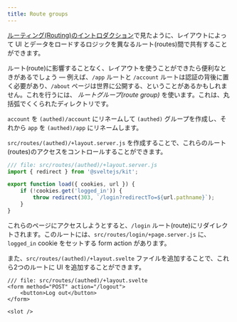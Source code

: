 ```yaml
---
title: Route groups
---
```


[ルーティング(Routing)のイントロダクション](/tutorial/layouts)で見たように、レイアウトによって UI とデータをロードするロジックを異なるルート(routes)間で共有することができます。

ルート(route)に影響することなく、レイアウトを使うことができたら便利なときがあるでしょう — 例えば、`/app` ルートと `/account` ルートは認証の背後に置く必要があり、`/about` ページは世界に公開する、ということがあるかもしれません。これを行うには、 _ルートグループ(route group)_ を使います。これは、丸括弧でくくられたディレクトリです。

`account` を `(authed)/account` にリネームして `(authed)` グループを作成し、それから `app` を `(authed)/app` にリネームします。

`src/routes/(authed)/+layout.server.js` を作成することで、これらのルート(routes)のアクセスをコントロールすることができます。

```js
/// file: src/routes/(authed)/+layout.server.js
import { redirect } from '@sveltejs/kit';

export function load({ cookies, url }) {
	if (!cookies.get('logged_in')) {
		throw redirect(303, `/login?redirectTo=${url.pathname}`);
	}
}
```

これらのページにアクセスしようとすると、`/login` ルート(route)にリダイレクトされます。このルートには、`src/routes/login/+page.server.js` に、`logged_in` cookie をセットする form action があります。

また、`src/routes/(authed)/+layout.svelte` ファイルを追加することで、これら2つのルートに UI を追加することができます。

```svelte
/// file: src/routes/(authed)/+layout.svelte
<form method="POST" action="/logout">
	<button>Log out</button>
</form>

<slot />
```
